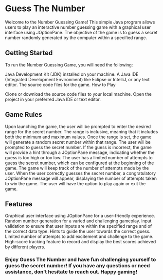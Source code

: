 # Guess The Number
Welcome to the Number Guessing Game! This simple Java program allows users to play an interactive number guessing game with a graphical user interface using JOptionPane. The objective of the game is to guess a secret number randomly generated by the computer within a specified range.

## Getting Started

To run the Number Guessing Game, you will need the following:

Java Development Kit (JDK) installed on your machine.
A Java IDE (Integrated Development Environment) like Eclipse or IntelliJ, or any text editor.
The source code files for the game.
How to Play

Clone or download the source code files to your local machine.
Open the project in your preferred Java IDE or text editor.

## Game Rules

Upon launching the game, the user will be prompted to enter the desired range for the secret number. The range is inclusive, meaning that it includes both the minimum and maximum values.
Once the range is set, the game will generate a random secret number within that range.
The user will be prompted to guess the secret number.
If the guess is incorrect, the game will provide a hint through a JOptionPane message, indicating whether the guess is too high or too low.
The user has a limited number of attempts to guess the secret number, which can be configured at the beginning of the game.
The game will keep track of the number of attempts made by the user.
When the user correctly guesses the secret number, a congratulatory JOptionPane message will appear, displaying the number of attempts taken to win the game.
The user will have the option to play again or exit the game.

## Features

Graphical user interface using JOptionPane for a user-friendly experience.
Random number generation for a varied and challenging gameplay.
Input validation to ensure that user inputs are within the specified range and of the correct data type.
Hints to guide the user towards the correct guess.
Limited number of attempts to add excitement and challenge to the game.
High-score tracking feature to record and display the best scores achieved by different players.


### Enjoy Guess The Number and have fun challenging yourself to guess the secret number! If you have any questions or need assistance, don't hesitate to reach out. Happy gaming!
